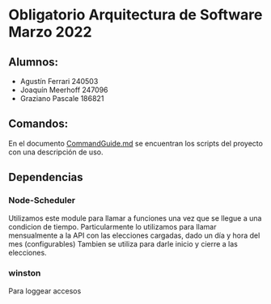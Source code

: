# Obligatorio Arquitectura de Software Marzo 2022

## Alumnos:
- Agustín Ferrari 240503
- Joaquín Meerhoff 247096
- Graziano Pascale 186821

## Comandos:
En el documento [CommandGuide.md](./CommandGuide.md) se encuentran los scripts del proyecto con una descripción de uso.

## Dependencias

### Node-Scheduler
Utilizamos este module para llamar a funciones una vez que se llegue a una condicion de tiempo.
Particularmente lo utilizamos para llamar mensualmente a la API con las elecciones cargadas, dado un día y hora del mes (configurables)
Tambien se utiliza para darle inicio y cierre a las elecciones.

### winston
Para loggear accesos